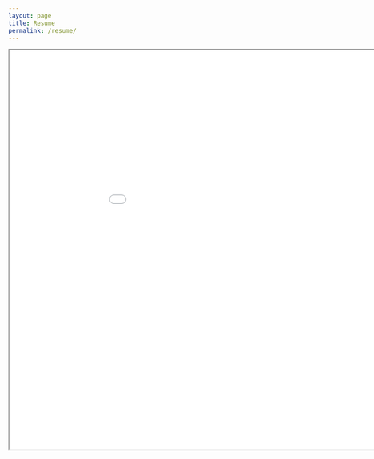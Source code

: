 ```yaml
---
layout: page
title: Resume
permalink: /resume/
---
```


<iframe src="/assets/SeshaCharla_resume.pdf" width="1000px" height="800px"></iframe>
